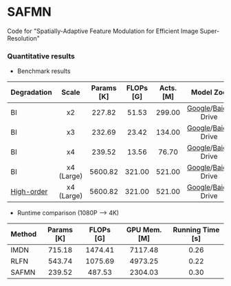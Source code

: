 # SAFMN
Code for "Spatially-Adaptive Feature Modulation for Efficient Image Super-Resolution"

### Quantitative results 
  - Benchmark results 

| Degradation | Scale | Params [K] | FLOPs [G] | Acts. [M] | Model Zoo| Visual Results| 
| :----- | :-----: | :-----: | :-----: |:-----: |:-----: |:-----: |
| BI | x2 | 227.82 | 51.53 | 299.00| [Google]()/[Baidu]() Drive | [Google]()/[Baidu]() Drive |
| BI | x3 | 232.69 | 23.42 | 134.00| [Google]()/[Baidu]() Drive |  |
| BI | x4 | 239.52 | 13.56 | 76.70 | [Google]()/[Baidu]() Drive |  |
| BI | x4 (Large) | 5600.82 | 321.00 | 521.00 | [Google]()/[Baidu]() Drive |  |
| [High-order](https://github.com/xinntao/Real-ESRGAN) | x4 (Large)| 5600.82 | 321.00 | 521.00 | [Google]()/[Baidu]() Drive |  |

- Runtime comparison (1080P --> 4K)

| Method | Params [K] | FLOPs [G] | GPU Mem. [M] | Running Time [s]|
| :----- | :-----: | :-----: | :-----: |:-----: |
| IMDN | 715.18 | 1474.41| 7117.48 | 0.26 |
| RLFN | 543.74 | 1075.69| 4973.25 | 0.22 |
| SAFMN| 239.52 | 487.53 | 2304.03 | 0.30 |

